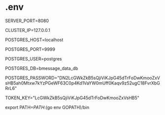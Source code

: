 # .env

SERVER_PORT=8080

CLUSTER_IP=127.0.0.1

POSTGRES_HOST=localhost

POSTGRES_PORT=9999

POSTGRES_USER=postgres

POSTGRES_DB=bmessage_data_db

POSTGRES_PASSWORD="DN2LcGWkZkB5sQjiViKJpG45dTrFoDwKmooZxVsHB5ah0Mtxw7kYzPGeWF63C0p4Kd1VaYW0mUff0Kaqv9z52ugC18FvrXbGRrL6"

TOKEN_KEY="LcGWkZkB5sQjiViKJpG45dTrFoDwKmooZxVsHB5"

export PATH=$PATH:$(go env GOPATH)/bin
